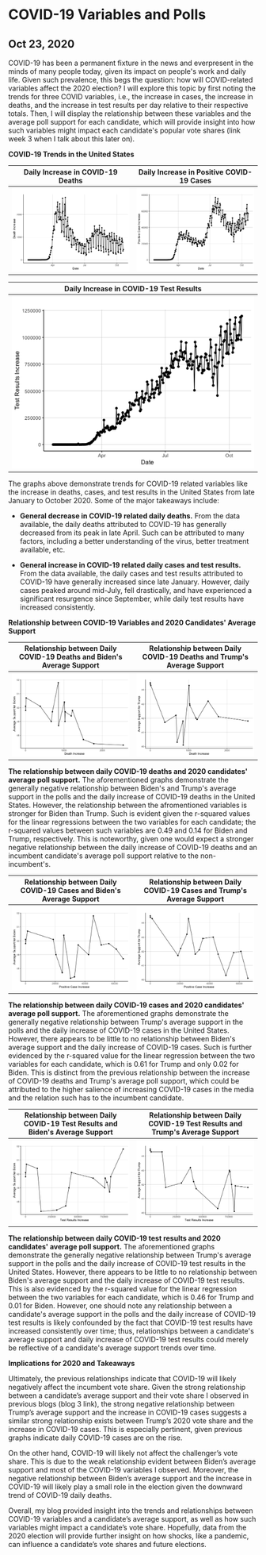 # COVID-19 Variables and Polls
## Oct 23, 2020

COVID-19 has been a permanent fixture in the news and everpresent in the minds of many people today, given its impact on people's work and daily life. Given such prevalence, this begs the question: how will COVID-related variables affect the 2020 election? I will explore this topic by first noting the trends for three COVID variables, i.e., the increase in cases, the increase in deaths, and the increase in test results per day relative to their respective totals. Then, I will display the relationship between these variables and the average poll support for each candidate, which will provide insight into how such variables might impact each candidate's popular vote shares (link week 3 when I talk about this later on).

**COVID-19 Trends in the United States**

Daily Increase in COVID-19 Deaths |  Daily Increase in Positive COVID-19 Cases 
:-------------------------:|:-------------------------:
![](Shocks1.png)|![](Shocks2.png)

| Daily Increase in COVID-19 Test Results |
|:-:|
| ![](Shocks3.png)  |

The graphs above demonstrate trends for COVID-19 related variables like the increase in deaths, cases, and test results in the United States from late January to October 2020. Some of the major takeaways include:

* **General decrease in COVID-19 related daily deaths.** From the data available, the daily deaths attributed to COVID-19 has generally decreased from its peak in late April. Such can be attributed to many factors, including a better understanding of the virus, better treatment available, etc.  

* **General increase in COVID-19 related daily cases and test results.** From the data available, the daily cases and test results attributed to COVID-19 have generally increased since late January. However, daily cases peaked around mid-July, fell drastically, and have experienced a significant resurgence since September, while daily test results have increased consistently. 

**Relationship between COVID-19 Variables and 2020 Candidates' Average Support**

Relationship between Daily COVID-19 Deaths and Biden's Average Support  |  Relationship between Daily COVID-19 Deaths and Trump's Average Support 
:-------------------------:|:-------------------------:
![](Shocks4.png)|![](Shocks5.png)

**The relationship between daily COVID-19 deaths and 2020 candidates' average poll support.** The aforementioned graphs demonstrate the generally negative relationship between Biden's and Trump's average support in the polls and the daily increase of COVID-19 deaths in the United States. However, the relationship between the afromentioned variables is stronger for Biden than Trump. Such is evident given the r-squared values for the linear regressions between the two variables for each candidate; the r-squared values between such variables are 0.49 and 0.14 for Biden and Trump, respectively. This is noteworthy, given one would expect a stronger negative relationship between the daily increase of COVID-19 deaths and an incumbent candidate's average poll support relative to the non-incumbent's. 

Relationship between Daily COVID-19 Cases and Biden's Average Support  |  Relationship between Daily COVID-19 Cases and Trump's Average Support 
:-------------------------:|:-------------------------:
![](Shocks6.png)|![](Shocks7.png)

**The relationship between daily COVID-19 cases and 2020 candidates' average poll support.** The aforementioned graphs demonstrate the generally negative relationship between Trump's average support in the polls and the daily increase of COVID-19 cases in the United States. However, there appears to be little to no relationship between Biden's average support and the daily increase of COVID-19 cases. Such is further evidenced by the r-squared value for the linear regression between the two variables for each candidate, which is 0.61 for Trump and only 0.02 for Biden. This is distinct from the previous relationship between the increase of COVID-19 deaths and Trump's average poll support, which could be attributed to the higher salience of increasing COVID-19 cases in the media and the relation such has to the incumbent candidate. 

Relationship between Daily COVID-19 Test Results and Biden's Average Support  |  Relationship between Daily COVID-19 Test Results and Trump's Average Support 
:-------------------------:|:-------------------------:
![](Shocks8.png)|![](Shocks9.png)

**The relationship between daily COVID-19 test results and 2020 candidates' average poll support.** The aforementioned graphs demonstrate the generally negative relationship between Trump's average support in the polls and the daily increase of COVID-19 test results in the United States. However, there appears to be little to no relationship between Biden's average support and the daily increase of COVID-19 test results. This is also evidenced by the r-squared value for the linear regression between the two variables for each candidate, which is 0.46 for Trump and 0.01 for Biden. However, one should note any relationship between a candidate's average support in the polls and the daily increase of COVID-19 test results is likely confounded by the fact that COVID-19 test results have increased consistently over time; thus, relationships between a candidate's average support and daily increase of COVID-19 test results could merely be reflective of a candidate's average support trends over time.

**Implications for 2020 and Takeaways**

Ultimately, the previous relationships indicate that COVID-19 will likely negatively affect the incumbent vote share. Given the strong relationship between a candidate’s average support and their vote share I observed in previous blogs (blog 3 link), the strong negative relationship between Trump’s average support and the increase in COVID-19 cases suggests a similar strong relationship exists between Trump’s 2020 vote share and the increase in COVID-19 cases. This is especially pertinent, given previous graphs indicate daily COVID-19 cases are on the rise. 

On the other hand, COVID-19 will likely not affect the challenger’s vote share. This is due to the weak relationship evident between Biden’s average support and most of the COVID-19 variables I observed. Moreover, the negative relationship between Biden’s average support and the increase in COVID-19 will likely play a small role in the election given the downward trend of COVID-19 daily deaths. 

Overall, my blog provided insight into the trends and relationships between COVID-19 variables and a candidate’s average support, as well as how such variables might impact a candidate’s vote share. Hopefully, data from the 2020 election will provide further insight on how shocks, like a pandemic, can influence a candidate’s vote shares and future elections. 




